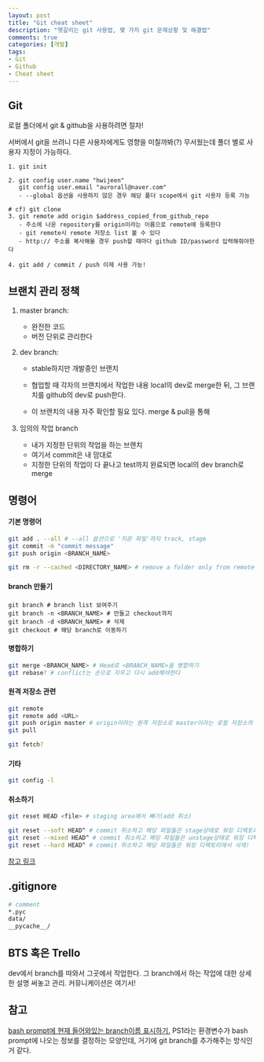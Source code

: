 ```yaml
---
layout: post
title: "Git cheat sheet"
description: "헷갈리는 git 사용법, 몇 가지 git 문제상황 및 해결법"
comments: true
categories: [개발]
tags:
- Git
- Github
- Cheat sheet
---
```




## Git

로컬 폴더에서 git & github을 사용하려면 절차!

서버에서 git을 쓰려니 다른 사용자에게도 영향을 미칠까봐(?) 무서웠는데 폴더 별로 사용자 지정이 가능하다.

```
1. git init

2. git config user.name "hwijeen"
   git config user.email "aurorall@naver.com"
   - --global 옵션을 사용하지 않은 경우 해당 폴더 scope에서 git 사용자 등록 가능
 
# cf) git clone
3. git remote add origin $address_copied_from_github_repo
   - 주소에 나온 repository를 origin이라는 이름으로 remote에 등록한다
   - git remote시 remote 저장소 list 볼 수 있다
   - http:// 주소를 복사해올 경우 push할 때마다 github ID/password 입력해줘야한다
   
4. git add / commit / push 이제 사용 가능!
```



## 브랜치 관리 정책

1. master branch: 

   - 완전한 코드
   - 버전 단위로 관리한다

2. dev branch:

   - stable하지만 개발중인 브랜치

   - 협업할 때 각자의 브랜치에서 작업한 내용 local의 dev로 merge한 뒤, 그 브랜치를 github의 dev로 push한다. 
   - 이 브랜치의 내용 자주 확인할 필요 있다. merge & pull을 통해

3. 임의의 작업 branch

   - 내가 지정한 단위의 작업을 하는 브랜치
   - 여기서 commit은 내 맘대로
   - 지정한 단위의 작업이 다 끝나고 test까지 완료되면 local의 dev branch로 merge



## 명령어

#### 기본 명령어

```bash
git add . --all # --all 옵션으로 '지운 파일'까지 track, stage
git commit -m "commit message"
git push origin <BRANCH_NAME>

git rm -r --cached <DIRECTORY_NAME> # remove a folder only from remote area, not local device
```

#### branch 만들기

```shell
git branch # branch list 보여주기
git branch -n <BRANCH_NAME> # 만들고 checkout까지
git branch -d <BRANCH_NAME> # 삭제
git checkout # 해당 branch로 이동하기
```

#### 병합하기

```bash
git merge <BRANCH_NAME> # Head로 <BRANCH_NAME>을 병합하기 
git rebase? # conflict는 손으로 지우고 다시 add해야한다
```

#### 원격 저장소 관련

```bash
git remote 
git remote add <URL>
git push origin master # origin이라는 원격 저장소로 master이라는 로컬 저장소의 내용을 push한다
git pull

git fetch?
```

#### 기타

```bash
git config -l
```

#### 취소하기

```bash
git reset HEAD <file> # staging area에서 빼기(add 취소)

git reset --soft HEAD^ # commit 취소하고 해당 파일들은 stage상태로 워킹 디렉토리에 보존
git reset --mixed HEAD^ # commit 취소하고 해당 파일들은 unstage상태로 워킹 디렉토리에 보존
git reset --hard HEAD^ # commit 취소하고 해당 파일들은 워킹 디렉토리에서 삭제!
```

[참고 링크](<https://gmlwjd9405.github.io/2018/05/25/git-add-cancle.html>)



## .gitignore

```bash
# comment
*.pyc
data/
__pycache__/
```



## BTS 혹은 Trello

dev에서 branch를 따와서 그곳에서 작업한다. 그 branch에서 하는 작업에 대한 상세한 설명 써놓고 관리. 커뮤니케이션은 여기서!



## 참고

[bash prompt에 현재 들어와있는 branch이름 표시하기.](https://coderwall.com/p/fasnya/add-git-branch-name-to-bash-prompt) PS1라는 환경변수가 bash prompt에 나오는 정보를 결정하는 모양인데, 거기에 git branch를 추가해주는 방식인 거 같다. 



